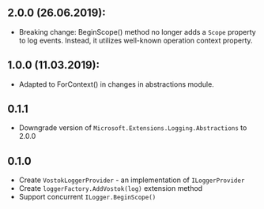 ## 2.0.0 (26.06.2019):

* Breaking change: BeginScope() method no longer adds a `Scope` property to log events. Instead, it utilizes well-known operation context property.

## 1.0.0 (11.03.2019):

* Adapted to ForContext() in changes in abstractions module.

## 0.1.1

* Downgrade version of `Microsoft.Extensions.Logging.Abstractions` to 2.0.0

## 0.1.0

* Create `VostokLoggerProvider` - an implementation of `ILoggerProvider`
* Create `loggerFactory.AddVostok(log)` extension method
* Support concurrent `ILogger.BeginScope()`